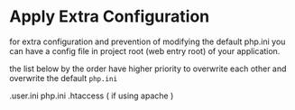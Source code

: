 # Apply Extra Configuration

for extra configuration and prevention of modifying the default php.ini you can have a config file in project root (web entry root) of your application.

the list below by the order have higher priority to overwrite each other and overwrite the default `php.ini`

.user.ini
php.ini
.htaccess ( if using apache )

